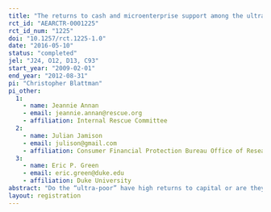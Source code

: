 ```yaml
---
title: "The returns to cash and microenterprise support among the ultra-poor: A field experiment"
rct_id: "AEARCTR-0001225"
rct_id_num: "1225"
doi: "10.1257/rct.1225-1.0"
date: "2016-05-10"
status: "completed"
jel: "J24, O12, D13, C93"
start_year: "2009-02-01"
end_year: "2012-08-31"
pi: "Christopher Blattman"
pi_other:
  1:
    - name: Jeannie Annan
    - email: jeannie.annan@rescue.org
    - affiliation: Internal Rescue Committee
  2:
    - name: Julian Jamison
    - email: julison@gmail.com
    - affiliation: Consumer Financial Protection Bureau Office of Research
  3:
    - name: Eric P. Green
    - email: eric.green@duke.edu
    - affiliation: Duke University
abstract: "Do the “ultra-poor” have high returns to capital or are they otherwise constrained? Impoverished Ugandans, mostly women, were experimentally offered individual business training, $150, supervision, and business advising. We evaluated the full package plus the marginal effects of components: supervision (pressure to invest); advice; and stronger social networks (via group formation). 16 months later, microenterprise ownership and incomes double. Supervision and advice weakly increase initial investment but have little long-run impact. Group formation raised earnings through cooperative activities, suggesting social capital is an important input. Overall, the economic returns to cash appear high. We see little effect, however, on empowerment. "
layout: registration
---
```


